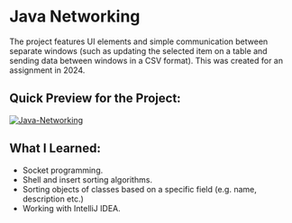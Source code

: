 # Java Networking

The project features UI elements and simple communication between separate windows (such as updating the selected item on a table and sending data between windows in a CSV format). 
This was created for an assignment in 2024.

## Quick Preview for the Project:
[![Java-Networking](https://img.youtube.com/vi/Q_Zf5qrlMJk/0.jpg)](https://www.youtube.com/watch?v=Q_Zf5qrlMJk)

## What I Learned:
* Socket programming.
* Shell and insert sorting algorithms.
* Sorting objects of classes based on a specific field (e.g. name, description etc.)
* Working with IntelliJ IDEA.
